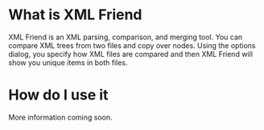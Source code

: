 What is XML Friend
========================

XML Friend is an XML parsing, comparison, and merging tool. You can compare XML trees from two files and copy over nodes. Using the options dialog, you specify how XML files are compared and then XML Friend will show you unique items in both files.

How do I use it
========================

More information coming soon.
